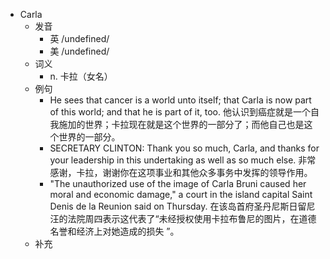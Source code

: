 - Carla
  - 发音
    - 英 /undefined/
    - 美 /undefined/
  - 词义
    - n. 卡拉（女名）
  - 例句
    - He sees that cancer is a world unto itself; that Carla is now part of this world; and that he is part of it, too. 他认识到癌症就是一个自我施加的世界；卡拉现在就是这个世界的一部分了；而他自己也是这个世界的一部分。
    - SECRETARY CLINTON: Thank you so much, Carla, and thanks for your leadership in this undertaking as well as so much else. 非常感谢，卡拉，谢谢你在这项事业和其他众多事务中发挥的领导作用。
    - "The unauthorized use of the image of Carla Bruni caused her moral and economic damage," a court in the island capital Saint Denis de la Reunion said on Thursday. 在该岛首府圣丹尼斯日留尼汪的法院周四表示这代表了“未经授权使用卡拉布鲁尼的图片，在道德名誉和经济上对她造成的损失 ”。
  - 补充